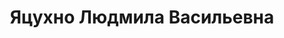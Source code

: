 ---
title: Яцухно Людмила Васильевна
position: 'Заведующий отделением – врач-акушер-гинеколог'
education:
    basic:
        level: 'Высшее – специалитет'
        org: 'Петрозаводский государственный университет'
        date: '1984 г.'
        speciality: 'Лечебное дело'
        qualification: 'Врач'
    additional:
        speciality: 'Акушерство и гинекология'
        date: '28.11.2025'

order: 1
---